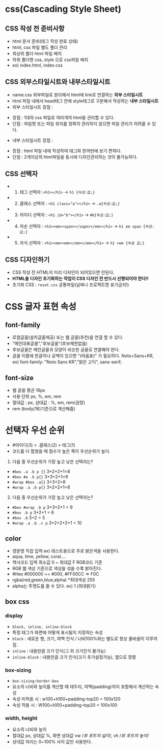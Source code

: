 # css(Cascading Style Sheet)
## CSS 작성 전 준비사항
* html 문서 준비(태그 작성 완료 상태)
* html, css 파일 별도 폴더 관리
* 최상위 폴더 html 파일 배치
* 하위 폴더명 css, style 으로 css파일 배치 
* ex) index.html, index.css
## CSS 외부스타일시트와 내부스타일시트
* name.css 외부파일로 분리해서 html에 link로 연결하는 **외부 스타일시트**
* html 파일 내에서 head태그 안에 style태그로 구분해서 작성하는 **내부 스타일시트**
* 외부 스타일시트 장점 :
- 장점 : 1대의 css 파일로 여러개의 html을 관리할 수 있다.
- 단점 : 파일명 또는 파일 위치를 정확히 관리하지 않으면 파일 관리가 어려울 수 있다.
* 내부 스타일시트 장점 : 
- 장점 : html 파일 내에 작성하여 태그와 한꺼번에 보기 편하다.
- 단점 : 2개이상의 html파일을 동시에 디자인관리하는 것이 불가능하다.
## CSS 선택자
* 1. 태그 선택자 :`<h1></h1>` -> `h1 {속성:값;}`
* 2. 클래스 선택자 : `<h1 class="a"></h1>` -> `.a{속성:값;}`
* 3. 아이디 선택자 : `<h1 id="b"></h1>` -> `#b{속성:값;}`
* 4. 자손 선택자 : `<h1><em><span></sapn></em></h1>` -> `h1 em span {속성:값;}`
* 5. 자식 선택자 : `<h1><em><em></em></em></h1>` -> `h1 >em {속성 값;}`
## CSS 디자인하기
* CSS 작성 전 HTML이 미리 디자인이 되어있으면 안된다.
* **HTML을 디자인 초기화하는 작업이 CSS 디자인 전 반드시 선행되어야 한다!!**
* 초기화 CSS : `reset.css` 공통파일(날짜나 프로젝트명 표기금지!)
# CSS 글자 표현 속성
## font-family
* 로컬글꼴(설치글꼴제공) 또는 웹 글꼴(추천)을 연결 할 수 있다.
* "메인대표글꼴","후보글꼴"(후보제한없음)
* 후보글꼴은 메인글꼴과 모양이 비슷한 글꼴로 연결해야 한다.
* 글꼴 이름에 한글이나 공백이 있으면 "(따옴표)" 가 필요하다. Noto+Sans+KR, 
 ex) font-family: "Noto Sans KR","맑은 고딕", sans-serif;
 ## font-size
 * 웹 글꼴 평균 16px
 * 사용 단위 px, %, em, rem
 * 절대값 : px, 상대값 : %, em, rem(권장)
 * rem (body(16)기준으로 계산해줌)
# 선택자 우선 순위
* #아이디(3) > .클래스(2) > 태그(1)
* 코드를 다 합쳤을 때 점수가 높은 쪽이 우선순위가 높다.
1. 다음 중 우선순위가 가장 높고 낮은 선택자는?
* `#box .a .b p {}` 3+2+2+1=8  
* `#box #a .b p{}` 3+3+2+1=9     
* `#wrap #box .a{}` 3+3+2=8    
* `#wrap .a .b p{}` 3+2+2+1=8
2. 다음 중 우선순위가 가장 높고 낮은 선택자는?
* `#box #wrap .b p`  3+3+2+1 = 9
* `#box .b p` 3+2+1 = 6
* `#box .b` 3+2 = 5
* `#wrap .a .b .c p` 3+2+2+2+1 = 10
## color
* 영문명 직접 입력 ex) 테스트용으로 주로 밝은색을 사용한다.
* aqua, lime, yellow, coral....
* 헥사코드 입력 최소값 0 ~ 최대값 F RGB코드 기준
* RGB 웹 색상 기준으로 색상을 섞을 수록 밝아진다.
* #Hex #000000 == #000, #FF00CC => F0C
* rgba(red,green,blue,alpha) *최대색상 255
* alpha는 투명도를 줄 수 있다. ex) 1 (최대밝기)
## box css
### display
* `block, inline, inline-block`
* 특정 태그가 화면에 어떻게 표시될지 지정하는 속성
* `block` : 새로운 행, 크기, 여백 인식 / 너비100%와는 별도로 항상 줄바꿈이 이루어짐.
* `inline` : 내용만큼 크기 인식(그 외 크기인식 불가능)
* `inline-block` : 내용만큼 크기 인식(크기 추가설정가능), 옆으로 정렬
### box-sizing
* `box-sizing:border-box`
* 요소의 너비와 높이를 계산할 때 테두리, 여백(padding)까지 포함해서 계산하는 속성
* 속성 미적용 시 : w100+h100+padding-top20 = 100x120
* 속성 적용 시 : W100+h100+padding-top20 = 100x100
### width, height
* 요소의 너비와 높이
* 절대값 px, 상대값 %, 화면 상대값 vw /*뷰 포트의 넓이*/, vh /*뷰 포트의 높이*/
* 상대값 처리는 0~100% 사이 값만 사용한다.